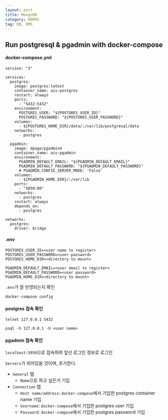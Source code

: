 ```yaml
---
layout: post
title: MongoDB
category: DBRMS
tag: DB, RMS
---
```


## Run postgresql & pgadmin with docker-compose

#### docker-compose.yml

```
version: "3"

services:
  postgres:
    image: postgres:latest
    container_name: aiv-postgres
    restart: always
    ports:
      - "5432:5432"
    environment:
      POSTGRES_USER: "${POSTGRES_USER_ID}"
      POSTGRES_PASSWORD: "${POSTGRES_USER_PASSWORD}"
    volumes:
      - ${POSTGRES_HOME_DIR}/data/:/var/lib/postgresql/data
    networks:
      - postgres

  pgadmin:
    image: dpage/pgadmin4
    container_name: aiv-pgadmin
    environment:
      PGADMIN_DEFAULT_EMAIL: "${PGADMIN_DEFAULT_EMAIL}"
      PGADMIN_DEFAULT_PASSWORD: "${PGADMIN_DEFAULT_PASSWORD}"
      # PGADMIN_CONFIG_SERVER_MODE: 'False'
    volumes:
      - ${PGADMIN_HOME_DIR}/:/var/lib
    ports:
      - "5050:80"
    networks:
      - postgres
    restart: always
    depends_on:
      - postgres

networks:
  postgres:
    driver: bridge

```

#### .env

```
POSTGRES_USER_ID=<user name to register>
POSTGRES_USER_PASSWORD=<user password>
POSTGRES_HOME_DIR=<directory to mount>

PGADMIN_DEFAULT_EMAIL=<user email to register>
PGADMIN_DEFAULT_PASSWORD=<user password>
PGADMIN_HOME_DIR=<directory to mount>
```

`.env`가 잘 반영되는지 확인

```
docker-compose config
```

#### postgres 접속 확인

```
telnet 127.0.0.1 5432
```

```
psql -h 127.0.0.1 -U <user name>
```

#### pgadmin 접속 확인

`localhost:5050`으로 접속하여 앞선 로그인 정보로 로그인

`Servers`가 비어있을 것이며, 추가한다.

- `General` 탭
  - `Name`으로 하고 싶은거 기입
- `Connection` 탭
  - `Host name/address`: `docker-compose`에서 기입한 postgres container name 기입
  - `Username`: `docker-compose`에서 기입한 postgres user 기입
  - `Password`: `docker-compose`에서 기입한 postgres password 기입

